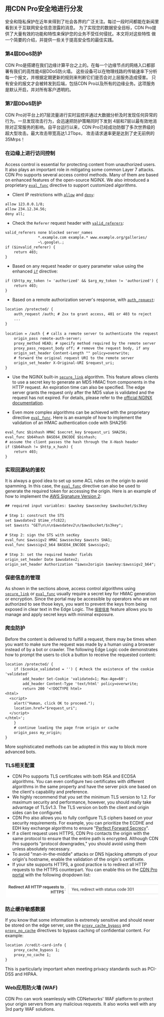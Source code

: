 ## 用CDN Pro安全地进行分发

安全和隐私保护在近年来得到了社会各界的广泛关注。每过一段时间都能在新闻里看到关于互联网安全信息泄露的消息。
为了实现您的数据安全目标，CDN Pro提供了大量有效的功能和特性来保护您的业务不受任何侵扰。本文将对这些特性
做一个简要的介绍，并提供一些关于提高安全性的最佳实践。

### 第4层DDoS防护
CDN Pro是搭建在我们边缘计算平台之上的。在每一个边缘节点的网络入口都部署有我们的高性能4层DDoS防火墙。
这些设备可以在物理线路的传输速率下分析每一个报文，并根据定期更新的规则来判断它们是否会对上层服务造成侵害。
只有安全的报文才会被转发到后端，包括CDN Pro以及所有的边缘业务。这项服务是默认开启，并对所有客户透明的。

### 第7层DDoS防护
CDN Pro对平台上的7层流量进行实时监控并通过大数据分析及时发现任何异常的行为。一旦发现攻击行为，会迅速把防护策略同时下发到
4层和7层以最有效地消除对正常服务的影响。自平台运行以来，CDN Pro已经成功防御了多次世界级的超大型攻击。最大攻击带宽高达1.2Tbps，
攻击请求速率更是达到了史无前例的35Mrps！

### 在边缘上进行访问控制
Access control is essential for protecting content from unauthorized users. It also plays an important role in mitigating some common Layer 7 attacks. CDN Pro supports several access control methods. Many of them are based on enhanced features of the open-source NGINX. We also introduced a proprietary [`eval_func`](</docs/edge-logic/supported-directives.md#eval_func>) directive to support customized algorithms.
* Client IP restrictions with [`allow`](</docs/edge-logic/supported-directives.md#allow>) and [`deny`](</docs/edge-logic/supported-directives.md#deny>):
```nginx
allow 123.0.0.1/8;
allow 234.12.34.56;
deny all;
```
* Check the `Referer` request header with [`valid_referers`](</docs/edge-logic/supported-directives.md#valid_referers>):
```nginx
valid_referers none blocked server_names
               *.example.com example.* www.example.org/galleries/
               ~\.google\.;
if ($invalid_referer) {
    return 403;
}
```
* Based on any request header or query parameter value using the enhanced [`if`](</docs/edge-logic/supported-directives.md#if>) directive:
```nginx
if ($http_my_token != 'authorized' && $arg_my_token != 'authorized') {
    return 403;
}
```
* Based on a remote authorization server's response, with [`auth_request`](</docs/edge-logic/supported-directives.md#auth_request>):
```nginx
location /protected/ {
    auth_request /auth; # 2xx to grant access, 401 or 403 to reject
    ...
}

location = /auth { # calls a remote server to authenticate the request
    origin_pass remote-auth-server;
    proxy_method HEAD; # specify method required by the remote server
    proxy_pass_request_body off; # remove the request body, if any
    origin_set_header Content-Length "" policy=overwrite;
    # forward the original request URI to the remote server
    origin_set_header X-Original-URI $request_uri;
}
```
* Use the NGINX built-in [`secure_link`](</docs/edge-logic/supported-directives.md#secure_link>) algorithm. This feature allows clients to use a secret key to generate an MD5 HMAC from components in the HTTP request. An expiration time can also be specified. The edge server grants the request only after the MD5 value is validated and the request has not expired. For details, please refer to the [official NGINX documentation](http://nginx.org/en/docs/http/ngx_http_secure_link_module.html#secure_link).

* Even more complex algorithms can be achieved with the proprietary directive [`eval_func`](</docs/edge-logic/supported-directives.md#eval_func>). Here is an example of how to implement the validation of an HMAC authentication code
with SHA256:
```nginx
eval_func $binhash HMAC $secret_key $request_uri SHA256;
eval_func $b64hash BASE64_ENCODE $binhash;
# assume the client passes the hash through the X-Hash header
if ($b64hash != $http_x_hash) {
    return 403;
}
```

### 实现回源站的鉴权
It is always a good idea to set up some ACL rules on the origin to avoid spamming. In this case, the [`eval_func`](</docs/edge-logic/supported-directives.md#eval_func>) directive can also be used to generate the required token for accessing the origin. Here is an example of how to implement the [AWS Signature Version 2](https://docs.aws.amazon.com/AmazonS3/latest/userguide/RESTAuthentication.html):
```nginx
## required input variables: $awskey $awsseckey $awsbucket/$s3key

# Step 1: construct the STS
set $awsdatev2 $time_rfc822;
set $awssts "GET\n\n\n$awsdatev2\n/$awsbucket/$s3key";

# Step 2: sign the STS with secKey
eval_func $awssigv2 HMAC $awsseckey $awssts SHA1;
eval_func $awssigv2_b64 BASE64_ENCODE $awssigv2;

# Step 3: set the required header fields
origin_set_header Date $awsdatev2;
origin_set_header Authorization "$awsv2origin $awskey:$awssigv2_b64";
```

### 保密信息的管理
As shown in the sections above, access control algorithms using [`secure_link`](</docs/edge-logic/supported-directives.md#secure_link>) or [`eval_func`](</docs/edge-logic/supported-directives.md#eval_func>) usually require a secret key for HMAC generation or encryption. Since the portal may be accessible by operators who are not authorized to see those keys, you want to prevent the keys from being exposed in clear text in the Edge Logic. The [`保密信息`](</docs/portal/secrets/overview>) feature allows you to manage and apply secret keys with minimal exposure.

### 爬虫防护
Before the content is delivered to fulfill a request, there may be times when you want to make sure the request was made by a human using a browser instead of by a bot or crawler. The following Edge Logic code demonstrates how to prompt the users to click a button to receive the requested content:
```nginx
location /protected/ {
    if ($cookie_validated = '') { #check the existence of the cookie 'validated'
        add_header Set-Cookie 'validated=1; Max-Age=60';
        add_header Content-Type 'text/html' policy=overwrite;
        return 200 '<!DOCTYPE html>
<html>
  <script>
    alert("Human, click OK to proceed.");
    location.href="$request_uri";
  </script>
</html>';
    }
    # continue loading the page from origin or cache
    origin_pass my_origin;
}
```
More sophisticated methods can be adopted in this way to block more advanced bots.

### TLS相关配置
* CDN Pro supports TLS certificates with both RSA and ECDSA algorithms. You can even configure two certificates with different algorithms in the same property and have the server pick one based on the client's capability and preference.
* We highly recommend that you set the minimum TLS version to 1.2. For maximum security and performance, however, you should really take advantage of TLSv1.3. The TLS version on both the client and origin sides can be configured.
* CDN Pro also allows you to fully configure TLS ciphers based on your security requirements. For example, you can prioritize the ECDHE and EDH key exchange algorithms to ensure "[Perfect Forward Secrecy](https://www.digicert.com/kb/ssl-support/ssl-enabling-perfect-forward-secrecy.htm)".
* If a client request uses HTTPS, CDN Pro contacts the origin with the same protocol to ensure that the entire path is encrypted. Although CDN Pro supports "protocol downgrades," you should avoid using them unless absolutely necessary.
* To avoid "man-in-the-middle" attacks or DNS hijacking attempts of your origin's hostname, enable the validation of the origin's certificate.
* If your site supports HTTPS, a good practice is to redirect all HTTP requests to the HTTPS counterpart. You can enable this on the [CDN Pro portal](/docs/portal/edge-configurations/creating-property.md#tls-settings) with the following dropdown list:
<p align=center><img src="/docs/resources/images/edge-logic/http-redirect.png" alt="HTTP redirect" width="500"></p>

### 防止缓存敏感数据
If you know that some information is extremely sensitive and should never be stored on the edge server, use the [`proxy_cache_bypass`](</docs/edge-logic/supported-directives.md#proxy_cache_bypass>) and [`proxy_no_cache`](</docs/edge-logic/supported-directives.md#proxy_no_cache>) directives to bypass caching of confidential content. For example:
```nginx
location /credit-card-info {
    proxy_cache_bypass 1;
    proxy_no_cache 1;
}
```
This is particularly important when meeting privacy standards such as PCI-DSS and HIPAA.

### Web应用防火墙 (WAF)
CDN Pro can work seamlessly with CDNetworks' WAF platform to protect your origin servers from any malicious requests. It also works well with any 3rd party WAF solutions.
